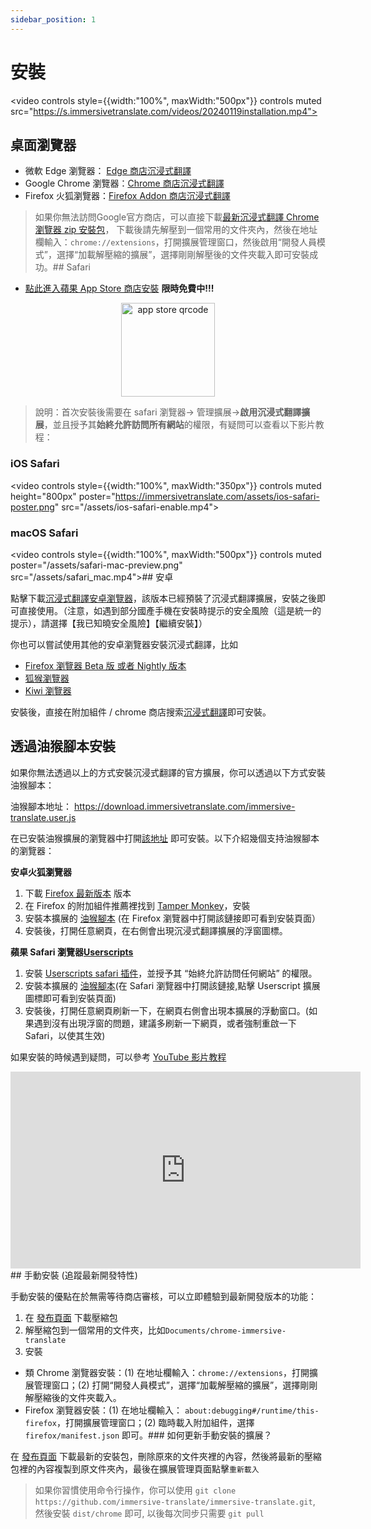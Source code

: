 ```yaml
---
sidebar_position: 1
---
```


# 安裝
<video
controls style={{width:"100%", maxWidth:"500px"}}
controls
muted
src="https://s.immersivetranslate.com/videos/20240119installation.mp4"></video>

## 桌面瀏覽器

- 微軟 Edge 瀏覽器： [Edge 商店沉浸式翻譯](https://microsoftedge.microsoft.com/addons/detail/amkbmndfnliijdhojkpoglbnaaahippg)
- Google Chrome 瀏覽器：[Chrome 商店沉浸式翻譯](https://chrome.google.com/webstore/detail/immersive-translate/bpoadfkcbjbfhfodiogcnhhhpibjhbnh)
- Firefox 火狐瀏覽器：[Firefox Addon 商店沉浸式翻譯](https://addons.mozilla.org/zh-CN/firefox/addon/immersive-translate/)

> 如果你無法訪問Google官方商店，可以直接下載[最新沉浸式翻譯 Chrome 瀏覽器 zip 安裝包](https://download.immersivetranslate.com/latest/chrome-immersive-translate.zip)， 下載後請先解壓到一個常用的文件夾內，然後在地址欄輸入：`chrome://extensions`，打開擴展管理窗口，然後啟用“開發人員模式”，選擇“加載解壓縮的擴展”，選擇剛剛解壓後的文件夾載入即可安裝成功。## Safari

- [點此進入蘋果 App Store 商店安裝](https://apps.apple.com/app/immersive-translate/id6447957425) **限時免費中!!!**

<div align="center">
<img src="/assets/immersive-app-store.png" width="150" alt="app store qrcode"/>
</div>

> 說明：首次安裝後需要在 safari 瀏覽器-> 管理擴展->**啟用沉浸式翻譯擴展**，並且授予其**始終允許訪問所有網站**的權限，有疑問可以查看以下影片教程：

### iOS Safari

<video
controls style={{width:"100%", maxWidth:"350px"}}
controls
muted
height="800px"
poster="https://immersivetranslate.com/assets/ios-safari-poster.png" src="/assets/ios-safari-enable.mp4"></video>

### macOS Safari

<video
controls style={{width:"100%", maxWidth:"500px"}}
controls
muted
poster="/assets/safari-mac-preview.png" src="/assets/safari_mac.mp4"></video>## 安卓

點擊下載[沉浸式翻譯安卓瀏覽器](https://immersivetranslate.com/android/)，該版本已經預裝了沉浸式翻譯擴展，安裝之後即可直接使用。（注意，如遇到部分國產手機在安裝時提示的安全風險（這是統一的提示），請選擇【我已知曉安全風險】【繼續安裝】）

你也可以嘗試使用其他的安卓瀏覽器安裝沉浸式翻譯，比如

- [Firefox 瀏覽器 Beta 版 或者 Nightly 版本](https://www.mozilla.org/zh-CN/firefox/channel/android/)
- [狐猴瀏覽器](https://lemurbrowser.com/app/zh/)
- [Kiwi 瀏覽器](https://kiwibrowser.com/)

安裝後，直接在附加組件 / chrome 商店搜索[沉浸式翻譯](https://chrome.google.com/webstore/detail/immersive-translate/bpoadfkcbjbfhfodiogcnhhhpibjhbnh)即可安裝。

## 透過油猴腳本安裝

如果你無法透過以上的方式安裝沉浸式翻譯的官方擴展，你可以透過以下方式安裝油猴腳本：

油猴腳本地址： <https://download.immersivetranslate.com/immersive-translate.user.js>

在已安裝油猴擴展的瀏覽器中打開[該地址](https://download.immersivetranslate.com/immersive-translate.user.js) 即可安裝。以下介紹幾個支持油猴腳本的瀏覽器：

**安卓火狐瀏覽器**

1. 下載 [Firefox 最新版本](https://www.firefox.com.cn/download/#product-android-release) 版本
2. 在 Firefox 的附加組件推薦裡找到 [Tamper Monkey](https://www.tampermonkey.net/)，安裝
3. 安裝本擴展的 [油猴腳本](https://download.immersivetranslate.com/immersive-translate.user.js) (在 Firefox 瀏覽器中打開該鏈接即可看到安裝頁面）
4. 安裝後，打開任意網頁，在右側會出現沉浸式翻譯擴展的浮窗圖標。

**蘋果 Safari 瀏覽器[Userscripts](https://itunes.apple.com/us/app/userscripts/id1463298887)**

1. 安裝 [Userscripts safari 插件](https://itunes.apple.com/us/app/userscripts/id1463298887)，並授予其 “始終允許訪問任何網站” 的權限。
2. 安裝本擴展的 [油猴腳本](https://download.immersivetranslate.com/immersive-translate.user.js)(在 Safari 瀏覽器中打開該鏈接,點擊 Userscript 擴展圖標即可看到安裝頁面)
3. 安裝後，打開任意網頁刷新一下，在網頁右側會出現本擴展的浮動窗口。(如果遇到沒有出現浮窗的問題，建議多刷新一下網頁，或者強制重啟一下 Safari，以使其生效)

如果安裝的時候遇到疑問，可以參考 [YouTube 影片教程](https://www.youtube.com/watch?v=IWOFFWDfZGY)

<iframe width="560" height="315" src="https://www.youtube.com/embed/IWOFFWDfZGY" title="YouTube video player" frameBorder="0" allow="accelerometer; autoplay; clipboard-write; encrypted-media; gyroscope; picture-in-picture; web-share" allowFullScreen></iframe>## 手動安裝 (追蹤最新開發特性)

手動安裝的優點在於無需等待商店審核，可以立即體驗到最新開發版本的功能：

1. 在 [發布頁面](https://github.com/immersive-translate/immersive-translate/releases/) 下載壓縮包
2. 解壓縮包到一個常用的文件夾，比如`Documents/chrome-immersive-translate`
3. 安裝

- 類 Chrome 瀏覽器安裝：(1) 在地址欄輸入：`chrome://extensions`，打開擴展管理窗口；(2) 打開“開發人員模式”，選擇“加載解壓縮的擴展”，選擇剛剛解壓縮後的文件夾載入。
- Firefox 瀏覽器安裝：(1) 在地址欄輸入： `about:debugging#/runtime/this-firefox`，打開擴展管理窗口；(2) 臨時載入附加組件，選擇 `firefox/manifest.json` 即可。### 如何更新手動安裝的擴展？

在 [發布頁面](https://github.com/immersive-translate/immersive-translate/releases/) 下載最新的安裝包，刪除原來的文件夾裡的內容，然後將最新的壓縮包裡的內容複製到原文件夾內，最後在擴展管理頁面點擊`重新載入`

> 如果你習慣使用命令行操作，你可以使用 `git clone https://github.com/immersive-translate/immersive-translate.git`, 然後安裝 `dist/chrome` 即可, 以後每次同步只需要 `git pull`